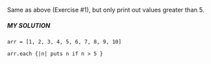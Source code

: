 Same as above (Exercise #1), but only print out values greater than 5.

##### MY SOLUTION
```
arr = [1, 2, 3, 4, 5, 6, 7, 8, 9, 10]

arr.each {|n| puts n if n > 5 }
```
